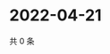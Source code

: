 # 2022-04-21

共 0 条

<!-- BEGIN WEIBO -->
<!-- 最后更新时间 Thu Apr 21 2022 23:00:47 GMT+0800 (China Standard Time) -->

<!-- END WEIBO -->
